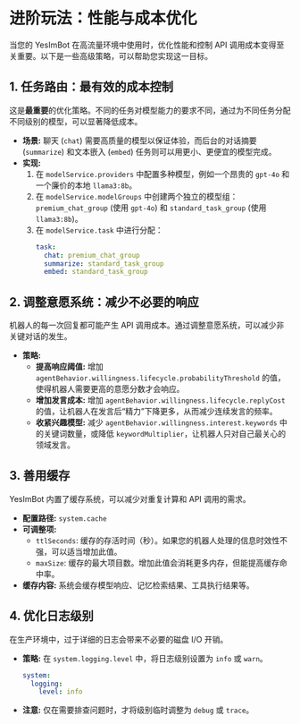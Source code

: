 # 进阶玩法：性能与成本优化

当您的 YesImBot 在高流量环境中使用时，优化性能和控制 API 调用成本变得至关重要。以下是一些高级策略，可以帮助您实现这一目标。

## 1. 任务路由：最有效的成本控制

这是**最重要**的优化策略。不同的任务对模型能力的要求不同，通过为不同任务分配不同级别的模型，可以显著降低成本。

- **场景:** 聊天 (`chat`) 需要高质量的模型以保证体验，而后台的对话摘要 (`summarize`) 和文本嵌入 (`embed`) 任务则可以用更小、更便宜的模型完成。
- **实现:**
    1.  在 `modelService.providers` 中配置多种模型，例如一个昂贵的 `gpt-4o` 和一个廉价的本地 `llama3:8b`。
    2.  在 `modelService.modelGroups` 中创建两个独立的模型组：`premium_chat_group` (使用 `gpt-4o`) 和 `standard_task_group` (使用 `llama3:8b`)。
    3.  在 `modelService.task` 中进行分配：
        ```yaml
        task:
          chat: premium_chat_group
          summarize: standard_task_group
          embed: standard_task_group
        ```

## 2. 调整意愿系统：减少不必要的响应

机器人的每一次回复都可能产生 API 调用成本。通过调整意愿系统，可以减少非关键对话的发生。

- **策略:**
    - **提高响应阈值:** 增加 `agentBehavior.willingness.lifecycle.probabilityThreshold` 的值，使得机器人需要更高的意愿分数才会响应。
    - **增加发言成本:** 增加 `agentBehavior.willingness.lifecycle.replyCost` 的值，让机器人在发言后“精力”下降更多，从而减少连续发言的频率。
    - **收紧兴趣模型:** 减少 `agentBehavior.willingness.interest.keywords` 中的关键词数量，或降低 `keywordMultiplier`，让机器人只对自己最关心的领域发言。

## 3. 善用缓存

YesImBot 内置了缓存系统，可以减少对重复计算和 API 调用的需求。

- **配置路径:** `system.cache`
- **可调整项:**
    - `ttlSeconds`: 缓存的存活时间（秒）。如果您的机器人处理的信息时效性不强，可以适当增加此值。
    - `maxSize`: 缓存的最大项目数。增加此值会消耗更多内存，但能提高缓存命中率。
- **缓存内容:** 系统会缓存模型响应、记忆检索结果、工具执行结果等。

## 4. 优化日志级别

在生产环境中，过于详细的日志会带来不必要的磁盘 I/O 开销。

- **策略:** 在 `system.logging.level` 中，将日志级别设置为 `info` 或 `warn`。
    ```yaml
    system:
      logging:
        level: info
    ```
- **注意:** 仅在需要排查问题时，才将级别临时调整为 `debug` 或 `trace`。